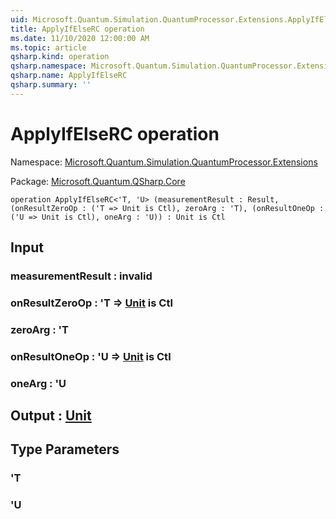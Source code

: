 ```yaml
---
uid: Microsoft.Quantum.Simulation.QuantumProcessor.Extensions.ApplyIfElseRC
title: ApplyIfElseRC operation
ms.date: 11/10/2020 12:00:00 AM
ms.topic: article
qsharp.kind: operation
qsharp.namespace: Microsoft.Quantum.Simulation.QuantumProcessor.Extensions
qsharp.name: ApplyIfElseRC
qsharp.summary: ''
---
```


# ApplyIfElseRC operation

Namespace: [Microsoft.Quantum.Simulation.QuantumProcessor.Extensions](xref:Microsoft.Quantum.Simulation.QuantumProcessor.Extensions)

Package: [Microsoft.Quantum.QSharp.Core](https://nuget.org/packages/Microsoft.Quantum.QSharp.Core)




```qsharp
operation ApplyIfElseRC<'T, 'U> (measurementResult : Result, (onResultZeroOp : ('T => Unit is Ctl), zeroArg : 'T), (onResultOneOp : ('U => Unit is Ctl), oneArg : 'U)) : Unit is Ctl
```


## Input

### measurementResult : __invalid<Result>__




### onResultZeroOp : 'T => [Unit](xref:microsoft.quantum.lang-ref.unit)  is Ctl




### zeroArg : 'T




### onResultOneOp : 'U => [Unit](xref:microsoft.quantum.lang-ref.unit)  is Ctl




### oneArg : 'U





## Output : [Unit](xref:microsoft.quantum.lang-ref.unit)



## Type Parameters

### 'T


### 'U

